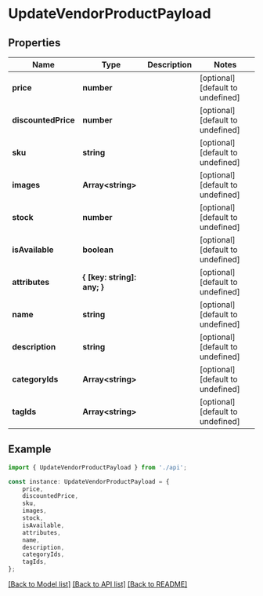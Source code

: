 # UpdateVendorProductPayload


## Properties

Name | Type | Description | Notes
------------ | ------------- | ------------- | -------------
**price** | **number** |  | [optional] [default to undefined]
**discountedPrice** | **number** |  | [optional] [default to undefined]
**sku** | **string** |  | [optional] [default to undefined]
**images** | **Array&lt;string&gt;** |  | [optional] [default to undefined]
**stock** | **number** |  | [optional] [default to undefined]
**isAvailable** | **boolean** |  | [optional] [default to undefined]
**attributes** | **{ [key: string]: any; }** |  | [optional] [default to undefined]
**name** | **string** |  | [optional] [default to undefined]
**description** | **string** |  | [optional] [default to undefined]
**categoryIds** | **Array&lt;string&gt;** |  | [optional] [default to undefined]
**tagIds** | **Array&lt;string&gt;** |  | [optional] [default to undefined]

## Example

```typescript
import { UpdateVendorProductPayload } from './api';

const instance: UpdateVendorProductPayload = {
    price,
    discountedPrice,
    sku,
    images,
    stock,
    isAvailable,
    attributes,
    name,
    description,
    categoryIds,
    tagIds,
};
```

[[Back to Model list]](../README.md#documentation-for-models) [[Back to API list]](../README.md#documentation-for-api-endpoints) [[Back to README]](../README.md)
